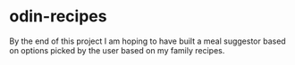 # odin-recipes

By the end of this project I am hoping to have built a meal suggestor based on options picked by the user based on my family recipes.
